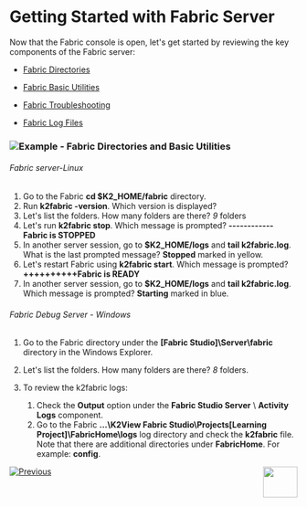 # Getting Started with Fabric Server

Now that the Fabric console is open, let's get started by reviewing the key components of the Fabric server:

-  [Fabric Directories](/articles/02_fabric_architecture/02_fabric_directories.md)

-  [Fabric Basic Utilities](/articles/02_fabric_architecture/03_fabric_basics_getting_started.md)

-  [Fabric Troubleshooting](/articles/21_Fabric_troubleshooting/01_Fabric_troubleshooting_overview.md)

-  [Fabric Log Files](/articles/21_Fabric_troubleshooting/02_Fabric_troubleshooting_log_files.md)


### ![](/academy/Training_Level_1/03_fabric_basic_LU/images/example.png)Example - Fabric Directories and Basic Utilities

###### Fabric server-Linux

1. Go to the Fabric **cd $K2_HOME/fabric** directory.  
2. Run **k2fabric -version**. Which version is displayed?
3. Let's list the folders. How many folders are there? *9* folders
4. Let's run **k2fabric stop**. Which message is prompted? **------------Fabric is STOPPED**
5. In another server session, go to **$K2_HOME/logs** and **tail k2fabric.log**. What is the last prompted message? **Stopped** marked in yellow.
6. Let's restart Fabric using **k2fabric start**. Which message is prompted?**++++++++++Fabric is READY**
7. In another server session, go to **$K2_HOME/logs** and **tail k2fabric.log**. Which message is prompted? **Starting** marked in blue.

###### Fabric Debug Server - Windows

1. Go to the Fabric  directory under the **[Fabric Studio]\Server\fabric** directory in the Windows Explorer.

3. Let's list the folders. How many folders are there? *8* folders.

4. To review the k2fabric logs: 

   1. Check the **Output** option under the **Fabric Studio Server** \ **Activity Logs** component.
   2. Go to the Fabric **...\K2View Fabric Studio\Projects\[Learning Project]\FabricHome\logs** log directory and check the **k2fabric** file. Note that there are additional directories under **FabricHome**. For example: **config**. 

   

 [![Previous](/articles/images/Previous.png)](/academy/Training_Level_1/04_fabric_runtime/01_fabric_runtime_overview.md)[<img align="right" width="60" height="54" src="/articles/images/Next.png">](/academy/Training_Level_1/04_fabric_runtime/03_fabric_deployment.md)

